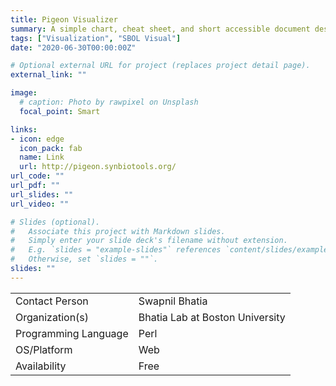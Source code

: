 ```yaml
---
title: Pigeon Visualizer
summary: A simple chart, cheat sheet, and short accessible document describing the latest SBOL data model. A faster adoption process for SBOL Visual glyphs
tags: ["Visualization", "SBOL Visual"]
date: "2020-06-30T00:00:00Z"

# Optional external URL for project (replaces project detail page).
external_link: ""

image:
  # caption: Photo by rawpixel on Unsplash
  focal_point: Smart

links:
- icon: edge
  icon_pack: fab
  name: Link
  url: http://pigeon.synbiotools.org/
url_code: ""
url_pdf: ""
url_slides: ""
url_video: ""

# Slides (optional).
#   Associate this project with Markdown slides.
#   Simply enter your slide deck's filename without extension.
#   E.g. `slides = "example-slides"` references `content/slides/example-slides.md`.
#   Otherwise, set `slides = ""`.
slides: ""
---
```




| | |
| ---| ---|
| Contact Person | Swapnil Bhatia |
| Organization(s) | Bhatia Lab at Boston University |
| Programming Language | Perl |
| OS/Platform | Web |
| Availability | Free |